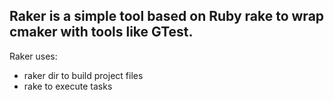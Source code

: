 Raker is a simple tool based on Ruby rake to wrap cmaker with tools like GTest.
-------------------------------------------------------------------------------

Raker uses:

 - raker dir to build project files
 - rake to execute tasks